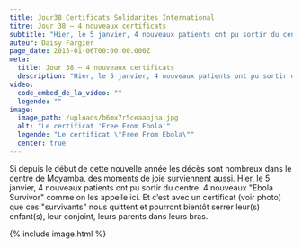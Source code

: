 ```yaml
---
title: Jour38 Certificats Solidarites International
titre: Jour 38 – 4 nouveaux certificats
subtitle: "Hier, le 5 janvier, 4 nouveaux patients ont pu sortir du centre. 4 nouveaux \"Ebola Survivor\" comme on les appelle ici…"
auteur: Daisy Fargier
page_date: 2015-01-06T00:00:00.000Z
meta:
  title: Jour 38 – 4 nouveaux certificats
  description: "Hier, le 5 janvier, 4 nouveaux patients ont pu sortir du centre. 4 nouveaux \"Ebola Survivor\" comme on les appelle ici…"
video:
  code_embed_de_la_video: ""
  legende: ""
image:
  image_path: /uploads/b6mx7r5ceaaojna.jpg
  alt: "Le certificat 'Free From Ebola'"
  legende: "Le certificat \"Free From Ebola\""
  center: true
---
```

Si depuis le d&eacute;but de cette nouvelle ann&eacute;e les d&eacute;c&egrave;s sont nombreux dans le centre de Moyamba, des moments de joie surviennent aussi. Hier, le 5 janvier, 4 nouveaux patients ont pu sortir du centre. 4 nouveaux "Ebola Survivor" comme on les appelle ici. Et c’est avec un certificat (voir photo) que ces "survivants" nous quittent et pourront bient&ocirc;t serrer leur(s) enfant(s), leur conjoint, leurs parents dans leurs bras.

{% include image.html %}